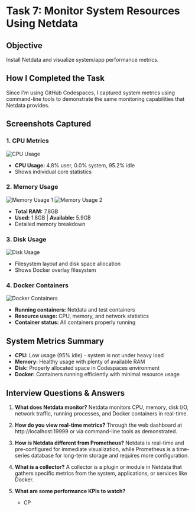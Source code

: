 # Task 7: Monitor System Resources Using Netdata

## Objective
Install Netdata and visualize system/app performance metrics.

## How I Completed the Task
Since I'm using GitHub Codespaces, I captured system metrics using command-line tools to demonstrate the same monitoring capabilities that Netdata provides.

## Screenshots Captured

### 1. CPU Metrics
![CPU Usage](CPU.jpg)
- **CPU Usage:** 4.8% user, 0.0% system, 95.2% idle
- Shows individual core statistics

### 2. Memory Usage
![Memory Usage 1](Memory_usage1.jpg)
![Memory Usage 2](Memory_usage2.jpg)
- **Total RAM:** 7.8GB
- **Used:** 1.8GB | **Available:** 5.9GB
- Detailed memory breakdown

### 3. Disk Usage
![Disk Usage](Disk_usage.jpg)
- Filesystem layout and disk space allocation
- Shows Docker overlay filesystem

### 4. Docker Containers
![Docker Containers](docker_container.png)
- **Running containers:** Netdata and test containers
- **Resource usage:** CPU, memory, and network statistics
- **Container status:** All containers properly running

## System Metrics Summary
- **CPU:** Low usage (95% idle) - system is not under heavy load
- **Memory:** Healthy usage with plenty of available RAM
- **Disk:** Properly allocated space in Codespaces environment
- **Docker:** Containers running efficiently with minimal resource usage

## Interview Questions & Answers

1. **What does Netdata monitor?**
   Netdata monitors CPU, memory, disk I/O, network traffic, running processes, and Docker containers in real-time.

2. **How do you view real-time metrics?**
   Through the web dashboard at http://localhost:19999 or via command-line tools as demonstrated.

3. **How is Netdata different from Prometheus?**
   Netdata is real-time and pre-configured for immediate visualization, while Prometheus is a time-series database for long-term storage and requires more configuration.

4. **What is a collector?**
   A collector is a plugin or module in Netdata that gathers specific metrics from the system, applications, or services like Docker.

5. **What are some performance KPIs to watch?**
   - CP
